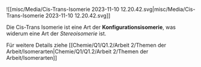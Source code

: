 
![[misc/Media/Cis-Trans-Isomerie 2023-11-10 12.20.42.svg|misc/Media/Cis-Trans-Isomerie 2023-11-10 12.20.42.svg]]

Die Cis-Trans Isomerie ist eine Art der **Konfigurationsisomerie**, was widerum eine Art der *Stereoisomerie* ist. 

Für weitere Details ziehe [[Chemie/Q1/Q1.2/Arbeit 2/Themen der Arbeit/Isomerarten|Chemie/Q1/Q1.2/Arbeit 2/Themen der Arbeit/Isomerarten]]